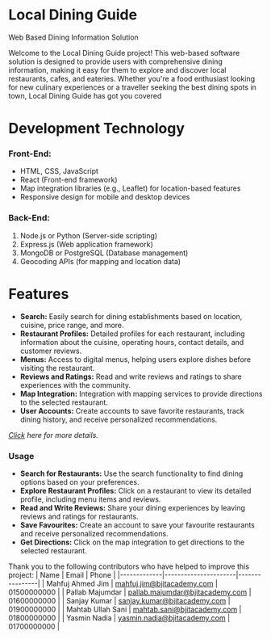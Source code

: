 # Local Dining Guide

Web Based Dining Information Solution

Welcome to the Local Dining Guide project! This web-based software solution is designed to
provide users with comprehensive dining information, making it easy for them to explore
and discover local restaurants, cafes, and eateries. Whether you're a food enthusiast looking
for new culinary experiences or a traveller seeking the best dining spots in town, Local
Dining Guide has got you covered

# Development Technology

### Front-End:

- HTML, CSS, JavaScript
- React (Front-end framework)
- Map integration libraries (e.g., Leaflet) for location-based features
- Responsive design for mobile and desktop devices

### Back-End:

1. Node.js or Python (Server-side scripting)
2. Express.js (Web application framework)
3. MongoDB or PostgreSQL (Database management)
4. Geocoding APIs (for mapping and location data)

# Features

- **Search:** Easily search for dining establishments based on location, cuisine, price range, and more.
- **Restaurant Profiles:** Detailed profiles for each restaurant, including information about the cuisine, operating hours, contact details, and customer reviews.
- **Menus:** Access to digital menus, helping users explore dishes before visiting the restaurant.
- **Reviews and Ratings:** Read and write reviews and ratings to share experiences with the community.
- **Map Integration:** Integration with mapping services to provide directions to the selected restaurant.
- **User Accounts:** Create accounts to save favorite restaurants, track dining history, and receive personalized recommendations.

_[Click](https://bjitacademy.com/) here for more details._

### Usage
 - **Search for Restaurants:** Use the search functionality to find dining options based on your preferences.
 - **Explore Restaurant Profiles:** Click on a restaurant to view its detailed profile, including menu items and reviews.
 - **Read and Write Reviews:** Share your dining experiences by leaving reviews and ratings for restaurants.
 - **Save Favourites:** Create an account to save your favourite restaurants and receive personalized recommendations.
 - **Get Directions:** Click on the map integration to get directions to the selected restaurant.

Thank you to the following contributors who have helped to improve this project:
| Name        | Email                | Phone          |
|-------------|----------------------|----------------|
| Mahfuj Ahmed Jim | mahfuj.jim@bjitacademy.com | 01500000000 |
| Pallab Majumdar | pallab.majumdar@bjitacademy.com | 01600000000 |
| Sanjay Kumar | sanjay.kumar@bjitacademy.com | 01900000000 |
| Mahtab Ullah Sani | mahtab.sani@bjitacademy.com | 01800000000 |
| Yasmin Nadia | yasmin.nadia@bjitacademy.com | 01700000000 |
